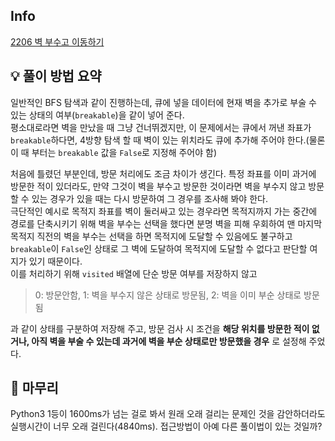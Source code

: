 ## Info
[2206 벽 부수고 이동하기](https://www.acmicpc.net/problem/2206)

## 💡 풀이 방법 요약
일반적인 BFS 탐색과 같이 진행하는데, 큐에 넣을 데이터에 현재 벽을 추가로 부술 수 있는 상태의 여부(`breakable`)을 같이 넣어 준다.  
평소대로라면 벽을 만났을 때 그냥 건너뛰겠지만, 이 문제에서는 큐에서 꺼낸 좌표가 `breakable`하다면, 4방향 탐색 할 때 벽이 있는 위치라도 큐에 추가해 주어야 한다.(물론 이 때 부터는 `breakable` 값을 `False`로 지정해 주어야 함)  
  
처음에 틀렸던 부분인데, 방문 처리에도 조금 차이가 생긴다. 특정 좌표를 이미 과거에 방문한 적이 있더라도, 만약 그것이 벽을 부수고 방문한 것이라면 벽을 부수지 않고 방문할 수 있는 경우가 있을 때는 다시 방문하여 그 경우를 조사해 봐야 한다.  
극단적인 예시로 목적지 좌표를 벽이 둘러싸고 있는 경우라면 목적지까지 가는 중간에 경로를 단축시키기 위해 벽을 부수는 선택을 했다면 분명 벽을 피해 우회하여 맨 마지막 목적지 직전의 벽을 부수는 선택을 하면 목적지에 도달할 수 있음에도 불구하고 `breakable`이 `False`인 상태로 그 벽에 도달하여 목적지에 도달할 수 없다고 판단할 여지가 있기 때문이다.  
이를 처리하기 위해 `visited` 배열에 단순 방문 여부를 저장하지 않고
> 0: 방문안함, 1: 벽을 부수지 않은 상태로 방문됨, 2: 벽을 이미 부순 상태로 방문됨

과 같이 상태를 구분하여 저장해 주고, 방문 검사 시 조건을 **해당 위치를 방문한 적이 없거나, 아직 벽을 부술 수 있는데 과거에 벽을 부순 상태로만 방문했을 경우** 로 설정해 주었다.

## 🙂 마무리
Python3 1등이 1600ms가 넘는 걸로 봐서 원래 오래 걸리는 문제인 것을 감안하더라도 실행시간이 너무 오래 걸린다(4840ms). 접근방법이 아예 다른 풀이법이 있는 것일까?
